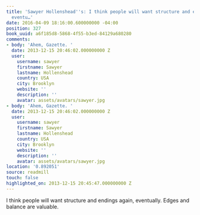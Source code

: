 ```yaml
---
title: 'Sawyer Hollenshead''s: I think people will want structure and endings again,
  eventu…'
date: 2016-04-09 18:16:00.600000000 -04:00
position: 327
book_uuid: a6f185d8-5868-4f55-b3ed-84129a680280
comments:
- body: 'Ahem, Gazette. '
  date: 2013-12-15 20:46:02.000000000 Z
  user:
    username: sawyer
    firstname: Sawyer
    lastname: Hollenshead
    country: USA
    city: Brooklyn
    website: ''
    description: ''
    avatar: assets/avatars/sawyer.jpg
- body: 'Ahem, Gazette. '
  date: 2013-12-15 20:46:02.000000000 Z
  user:
    username: sawyer
    firstname: Sawyer
    lastname: Hollenshead
    country: USA
    city: Brooklyn
    website: ''
    description: ''
    avatar: assets/avatars/sawyer.jpg
location: '0.892051'
source: readmill
touch: false
highlighted_on: 2013-12-15 20:45:47.000000000 Z
---
```


I think people will want structure and endings again, eventually. Edges and balance are valuable.
